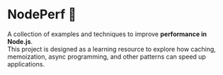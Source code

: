 # NodePerf 🚀

A collection of examples and techniques to improve **performance in Node.js**.  
This project is designed as a learning resource to explore how caching, memoization, async programming, and other patterns can speed up applications.